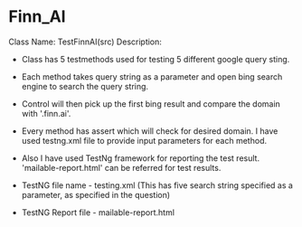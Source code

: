 # Finn_AI
Class Name: TestFinnAI(src)
Description:
- Class has 5 testmethods used for testing 5 different google query sting. 
- Each method takes query string as a parameter and open bing search engine to search the query string. 
- Control will then pick up the first bing result and compare the domain with '.finn.ai'.
- Every method has assert which will check for desired domain. I have used testng.xml file to provide input parameters for each method.
- Also I have used TestNg framework for reporting the test result. 'mailable-report.html' can be referred for test results. 

- TestNG file name - testing.xml (This has five search string specified as a parameter, as specified in the question) 
- TestNG Report file - mailable-report.html
